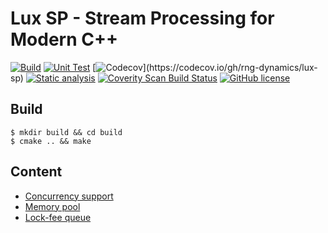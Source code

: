 Lux SP - Stream Processing for Modern C++
===

[![Build](https://github.com/rng-dynamics/lux-sp/actions/workflows/build.yml/badge.svg)](https://github.com/rng-dynamics/lux-sp/actions/workflows/build.yml?query=branch%3Amain)
[![Unit Test](https://github.com/rng-dynamics/lux-sp/actions/workflows/unit-test.yml/badge.svg)](https://github.com/rng-dynamics/lux-sp/actions/workflows/unit-test.yml?query=branch%3Amain)
[![Codecov](https://codecov.io/gh/rng-dynamics/lux-sp/graph/badge.svg?)](https://codecov.io/gh/rng-dynamics/lux-sp)
[![Static analysis](https://github.com/rng-dynamics/lux-sp/actions/workflows/code-checker.yml/badge.svg)](https://github.com/rng-dynamics/lux-sp/actions/workflows/code-checker.yml?query=branch%3Amain+)
[![Coverity Scan Build Status](https://scan.coverity.com/projects/30306/badge.svg)](https://scan.coverity.com/projects/rng-dynamics-lux-sp)
[![GitHub license](https://img.shields.io/badge/license-MIT-blue.svg)](https://raw.githubusercontent.com/rng-dynamics/lux-sp/master/LICENSE.md)

Build
---

```
$ mkdir build && cd build
$ cmake .. && make
```

Content
---

- [Concurrency support](lux_sp/src/lux_sp/concurrency_support.h)
- [Memory pool](lux_sp/src/lux_sp/memory_pool.h)
- [Lock-fee queue](lux_sp/src/lux_sp/spsc/lock_free_queue.h)

